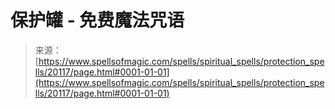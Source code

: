 <!--yml

分类：未分类

日期：2024年06月12日 19:02:40

-->

# 保护罐 - 免费魔法咒语

> 来源：[https://www.spellsofmagic.com/spells/spiritual_spells/protection_spells/20117/page.html#0001-01-01](https://www.spellsofmagic.com/spells/spiritual_spells/protection_spells/20117/page.html#0001-01-01)
